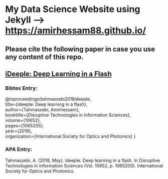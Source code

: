 # My Data Science Website using Jekyll --> https://amirhessam88.github.io/

## Please cite the following paper in case you use any content of this repo.
## [iDeeple: Deep Learning in a Flash](https://doi.org/10.1117/12.2304418)

### Bibtex Entry:


@inproceedings{tahmassebi2018ideeple, <br/>
  title={ideeple: Deep learning in a flash},<br/>
  author={Tahmassebi, Amirhessam},<br/>
  booktitle={Disruptive Technologies in Information Sciences},<br/>
  volume={10652},<br/>
  pages={106520S},<br/>
  year={2018},<br/>
  organization={International Society for Optics and Photonics}
}


### APA Entry:

Tahmassebi, A. (2018, May). ideeple: Deep learning in a flash. In Disruptive Technologies in Information Sciences (Vol. 10652, p. 106520S). International Society for Optics and Photonics.
